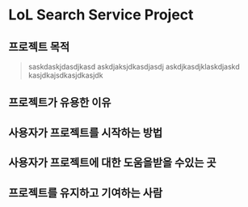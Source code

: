 # LoL Search Service Project

## 프로젝트 목적
>saskdaskjdasdjkasd
>askdjaksjdkasdjasdj
>askdjkasdjklaskdjaskd
>kasjdkajsdkasjdkasjdk






## 프로젝트가 유용한 이유

## 사용자가 프로젝트를 시작하는 방법

## 사용자가 프로젝트에 대한 도움을받을 수있는 곳

## 프로젝트를 유지하고 기여하는 사람
